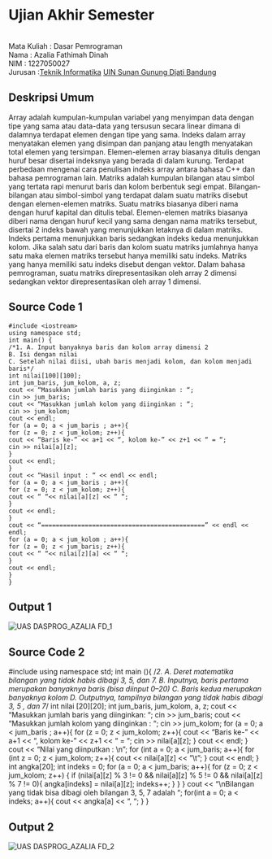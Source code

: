 # Ujian Akhir Semester 
<br>Mata Kuliah 	: Dasar Pemrograman
<br> Nama		: Azalia Fathimah Dinah
<br>NIM		:	1227050027
<br>Jurusan		:[Teknik Informatika](http://if.uinsgd.ac.id/) [UIN Sunan Gunung Djati Bandung](https://uinsgd.ac.id/) 


## Deskripsi Umum
Array adalah kumpulan-kumpulan variabel yang menyimpan data dengan tipe yang sama atau data-data yang tersusun secara linear dimana di dalamnya terdapat elemen dengan tipe yang sama. Indeks dalam array menyatakan elemen yang disimpan dan panjang atau length menyatakan total elemen yang tersimpan. Elemen-elemen array biasanya ditulis dengan huruf besar disertai indeksnya yang berada di dalam kurung. Terdapat perbedaan mengenai cara penulisan indeks array antara bahasa C++ dan bahasa pemrograman lain.
Matriks adalah kumpulan bilangan atau simbol yang tertata rapi menurut baris dan kolom berbentuk segi empat. Bilangan-bilangan atau simbol-simbol yang terdapat dalam suatu matriks disebut dengan elemen-elemen matriks. Suatu matriks biasanya diberi nama dengan huruf kapital dan ditulis tebal. Elemen-elemen matriks biasanya diberi nama dengan huruf kecil yang sama dengan nama matriks tersebut, disertai 2 indeks bawah yang menunjukkan letaknya di dalam matriks. Indeks pertama menunjukkan baris sedangkan indeks kedua menunjukkan kolom. Jika salah satu dari baris dan kolom suatu matriks jumlahnya hanya satu maka elemen matriks tersebut hanya memiliki satu indeks. Matriks yang hanya memiliki satu indeks disebut dengan vektor.
Dalam bahasa pemrograman, suatu matriks direpresentasikan oleh array 2 dimensi sedangkan vektor direpresentasikan oleh array 1 dimensi.


## Source Code 1

    #include <iostream>
    using namespace std;
    int main() {
    /*1. A. Input banyaknya baris dan kolom array dimensi 2
    B. Isi dengan nilai
    C. Setelah nilai diisi, ubah baris menjadi kolom, dan kolom menjadi baris*/
    int nilai[100][100];
    int jum_baris, jum_kolom, a, z;
    cout << “Masukkan jumlah baris yang diinginkan : “;
    cin >> jum_baris;
    cout << “Masukkan jumlah kolom yang diinginkan : “;
    cin >> jum_kolom;
    cout << endl;
    for (a = 0; a < jum_baris ; a++){
    for (z = 0; z < jum_kolom; z++){
    cout << “Baris ke-” << a+1 << “, kolom ke-” << z+1 << “ = “;
    cin >> nilai[a][z];
    }
    cout << endl;
    }
    cout << “Hasil input : “ << endl << endl;
    for (a = 0; a < jum_baris ; a++){
    for (z = 0; z < jum_kolom; z++){
    cout << “ “<< nilai[a][z] << “ “;
    }
    cout << endl;
    }
    cout << “=============================================” << endl << endl;
    for (a = 0; a < jum_kolom ; a++){
    for (z = 0; z < jum_baris; z++){
    cout << “ “<< nilai[z][a] << “ “;
    }
    cout << endl;
    }
    }

## Output 1

![UAS DASPROG_AZALIA FD_1](https://user-images.githubusercontent.com/121106799/209097922-9f814bea-5c93-48e5-83e9-e26d280f8130.jpeg)


## Source Code 2

#include <iostream>
using namespace std;
int main (){
/*2. A. Deret matematika bilangan yang tidak habis dibagi 3, 5, dan 7.
B. Inputnya, baris pertama merupakan banyaknya baris (bisa diinput 0–20)
C. Baris kedua merupakan banyaknya kolom
D. Outputnya, tampilnya bilangan yang tidak habis dibagi 3, 5 , dan 7*/
int nilai [20][20];
int jum_baris, jum_kolom, a, z;
cout << “Masukkan jumlah baris yang diinginkan: “;
cin >> jum_baris;
cout << “Masukkan jumlah kolom yang diinginkan : “;
cin >> jum_kolom;
for (a = 0; a < jum_baris ; a++){
for (z = 0; z < jum_kolom; z++){
cout << “Baris ke-” << a+1 << “, kolom ke-” << z+1 << “ = “;
cin >> nilai[a][z];
}
cout << endl;
}
cout << “Nilai yang diinputkan : \n”;
for (int a = 0; a < jum_baris; a++){
for (int z = 0; z < jum_kolom; z++){
cout << nilai[a][z] << ”\t”;
}
cout << endl;
}
int angka[20];
int indeks = 0;
for (a = 0; a < jum_baris; a++){
for (z = 0; z < jum_kolom; z++) {
if (nilai[a][z] % 3 != 0 && nilai[a][z] % 5 != 0 && nilai[a][z] % 7 != 0){
angka[indeks] = nilai[a][z];
indeks++;
}
}
}
cout << “\nBilangan yang tidak bisa dibagi oleh bilangan 3, 5, 7 adalah “;
for(int a = 0; a < indeks; a++){
cout << angka[a] << “, “;
}
}

## Output 2

![UAS DASPROG_AZALIA FD_2](https://user-images.githubusercontent.com/121106799/209098332-88507613-e9db-4446-baab-bb57ed8c967a.jpeg)
